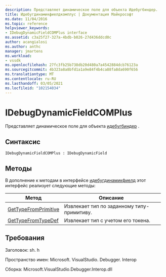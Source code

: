 ```yaml
---
description: Представляет динамическое поле для объекта Идебугбиндер.
title: Идебугдинамикфиелдкомплус | Документация Майкрософт
ms.date: 11/04/2016
ms.topic: reference
helpviewer_keywords:
- IDebugDynamicFieldCOMPlus interface
ms.assetid: c3a25f27-327a-4bdb-b026-27d436ddcd0c
author: acangialosi
ms.author: anthc
manager: jmartens
ms.workload:
- vssdk
ms.openlocfilehash: 27fc3fb25b738db20d480a7a4542884dcb76123a
ms.sourcegitcommit: 4b323a8a8bfd1a1a9e84f4b4ca88fa8da690f656
ms.translationtype: MT
ms.contentlocale: ru-RU
ms.lasthandoff: 03/05/2021
ms.locfileid: "102154034"
---
```

# <a name="idebugdynamicfieldcomplus"></a>IDebugDynamicFieldCOMPlus
Представляет динамическое поле для объекта [идебугбиндер](../../../extensibility/debugger/reference/idebugbinder.md) .

## <a name="syntax"></a>Синтаксис

```
IDebugDynamicFieldCOMPlus : IDebugDynamicField
```

## <a name="methods"></a>Методы
 В дополнение к методам в интерфейсе [идебугдинамикфиелд](../../../extensibility/debugger/reference/idebugdynamicfield.md) этот интерфейс реализует следующие методы:

|Метод|Описание|
|------------|-----------------|
|[GetTypeFromPrimitive](../../../extensibility/debugger/reference/idebugdynamicfieldcomplus-gettypefromprimitive.md)|Извлекает тип по заданному типу-примитиву.|
|[GetTypeFromTypeDef](../../../extensibility/debugger/reference/idebugdynamicfieldcomplus-gettypefromtypedef.md)|Извлекает тип с учетом его токена.|

## <a name="requirements"></a>Требования
 Заголовок: sh. h

 Пространство имен: Microsoft. VisualStudio. Debugger. Interop

 Сборка: Microsoft.VisualStudio.Debugger.Interop.dll
